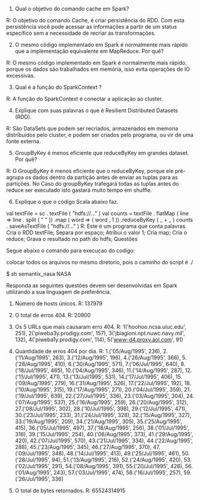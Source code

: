 1.	Qual o objetivo do comando cache em Spark?

R: O objetivo do comando Cache, é criar persistência do RDD. Com esta persistência você pode acessar as informações a partir de um status específico sem a necessidade de recriar as transformações.

2.	O mesmo código implementado em Spark é normalmente mais rápido que a implementação equivalente em MapReduce. Por quê?

R: O mesmo código implementado em Spark é normalmente mais rápido, porque os dados são trabalhados em memória, isso evita operações de IO excessivas.

3.	Qual é a função do SparkContext ?

R: A função do SparkContext é conectar a aplicação ao cluster.

4.	Explique com suas palavras o que é Resilient Distributed Datasets (RDD).

R: São DataSets que podem ser recriados, armazenados em memoria distribuídos pelo cluster, e podem ser criados pelo programa, ou vir de uma fonte externa.

5.	GroupByKey é menos eficiente que reduceByKey em grandes dataset. Por quê?

R: O GroupByKey é menos eficiente que o reduceByKey, porque ele pré-agrupa os dados dentro da partição antes de enviar as tuplas para as partições. No Caso do groupByKey trafegará todas as tuplas antes do reduce ser executado isto gastará muito tempo em shuffle.

6.	Explique o que o código Scala abaixo faz.

val textFile = sc . textFile ( "hdfs://..." )
val counts = textFile . flatMap ( line => line . split ( " " ))
.map ( word => ( word , 1 ))
.reduceByKey ( _ + _ )
counts . saveAsTextFile ( "hdfs://..." )
R: Este é um programa que conta palavras. 
Cria o RDD textFile;
Separa por espaço;
Atribui o valor 1;
Cria map;
Cria o reduce;
Grava o resultado no path do hdfs;
                                                   Questões

Segue abaixo o comando para execucao do codigo:

colocar todos os arquivos no mesmo diretorio, pois o caminho do script é ./

$ sh semantix_nasa NASA

Responda as seguintes questões devem ser desenvolvidas em Spark utilizando a sua linguagem de preferência.

1.	Número de hosts únicos.
R: 137979

2.	O total de erros 404.
R: 20900


3.	Os 5 URLs que mais causaram erro 404.
R: 1('hoohoo.ncsa.uiuc.edu', 251), 
   2('piweba3y.prodigy.com', 157), 
   3('jbiagioni.npt.nuwc.navy.mil', 132), 
   4('piweba1y.prodigy.com', 114), 
   5('www-d4.proxy.aol.com', 91)

4.	Quantidade de erros 404 por dia.
R: 1.('05/Aug/1995', 236), 
  2.('11/Aug/1995', 263), 
  3.('12/Aug/1995', 196), 
  4.('26/Aug/1995', 366), 
  5.('28/Aug/1995', 410), 
  6.('30/Aug/1995', 571), 
  7.('06/Jul/1995', 640), 
  8.('18/Jul/1995', 465), 
  10.('04/Aug/1995', 346), 
  11.('14/Aug/1995', 287), 
  12.('11/Jul/1995', 471), 
  13.('13/Jul/1995', 531), 
  14.('17/Jul/1995', 406), 
  15.('09/Aug/1995', 279), 
  16.('31/Aug/1995', 526), 
  17.('22/Jul/1995', 192), 
  18.('10/Aug/1995', 315), 
  19.('17/Aug/1995', 271), 
  20.('04/Jul/1995', 359), 
  21.('19/Jul/1995', 639), 
  22.('27/Jul/1995', 336), 
  23.('03/Aug/1995', 304), 
  24.('07/Aug/1995', 537), 
  25.('16/Aug/1995', 259), 
  26.('20/Aug/1995', 312), 
  27.('08/Jul/1995', 302), 
  28.('10/Jul/1995', 398), 
  29.('12/Jul/1995', 471), 
  30.('23/Jul/1995', 233), 
  31.('24/Jul/1995', 328), 
  32.('15/Aug/1995', 327), 
  33.('19/Aug/1995', 209), 
  34.('21/Aug/1995', 305), 
  35.('25/Aug/1995', 415), 
  36.('05/Jul/1995', 497), 
  37.('18/Aug/1995', 256), 
  38.('01/Jul/1995', 316), 
  39.('15/Jul/1995', 254), 
  40.('06/Aug/1995', 373), 
  41.('29/Aug/1995', 420), 
  42.('07/Jul/1995', 570), 
  43.('21/Jul/1995', 334), 
  44.('22/Aug/1995', 288), 
  45.('23/Aug/1995', 345), 
  46.('27/Aug/1995', 370), 
  47.('09/Jul/1995', 348), 
  48.('14/Jul/1995', 413), 
  49.('25/Jul/1995', 461), 
  50.('28/Jul/1995', 94), 
  51.('13/Aug/1995', 216), 
  52.('24/Aug/1995', 420), 
  53.('02/Jul/1995', 291), 
  54.('08/Aug/1995', 391), 
  55.('20/Jul/1995', 428), 
  56.('01/Aug/1995', 243), 
  57.('03/Jul/1995', 474), 
  58.('16/Jul/1995', 257), 
  59.('26/Jul/1995', 336)

5.	O total de bytes retornados.
R: 65524314915



